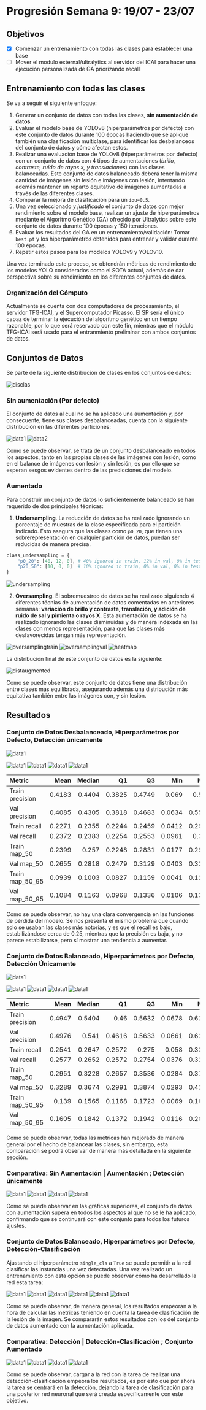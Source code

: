 # Progresión Semana 9: 19/07 - 23/07

## Objetivos

- [X] Comenzar un entrenamiento con todas las clases para establecer una base
- [ ] Mover el modulo external/ultralytics al servidor del ICAI para hacer una ejecución personalizada de GA priorizando recall

## Entrenamiento con todas las clases

Se va a seguir el siguiente enfoque:

1. Generar un conjunto de datos con todas las clases, **sin aumentación de datos**.
2. Evaluar el modelo base de YOLOv8 (hiperparámetros por defecto) con este conjunto de datos durante 100 épocas haciendo que se aplique también una clasificación multiclase, para identificar los desbalanceos del conjunto de datos y cómo afectan estos.
3. Realizar una evaluación base de YOLOv8 (hiperparámetros por defecto) con un conjunto de datos con 4 tipos de aumentaciones (*brillo, contraste, ruido de rayos x, y translaciones*) con las clases balanceadas. Este conjunto de datos balanceado deberá tener la misma cantidad de imágenes sin lesión e imágenes con lesión, intentando además mantener un reparto equitativo de imágenes aumentadas a través de las diferentes clases.
4. Comparar la mejora de clasificación para un `iou=0.5`.
5. Una vez seleccionado *y justificado* el conjunto de datos con mejor rendimiento sobre el modelo base, realizar un ajuste de hiperparámetros mediante el Algoritmo Genético (GA) ofrecido por Ultralytics sobre este conjunto de datos durante 100 épocas y 150 iteraciones.
6. Evaluar los resultados del GA en un entrenamiento/validación: Tomar `best.pt` y los hiperparámetros obtenidos para entrenar y validar durante 100 épocas.
7. Repetir estos pasos para los modelos YOLOv9 y YOLOv10.

Una vez terminado este proceso, se obtendrán métricas de rendimiento de los modelos YOLO considerados como el SOTA actual, además de dar perspectiva sobre su rendimiento en los diferentes conjuntos de datos.

### Organización del Cómputo

Actualmente se cuenta con dos computadores de procesamiento, el servidor TFG-ICAI, y el Supercomputador Picasso. El SP sería el único capaz de terminar la ejecución del algoritmo genético en un tiempo razonable, por lo que será reservado con este fin, mientras que el módulo TFG-ICAI será usado para el entranmiento preliminar con ambos conjuntos de datos.

## Conjuntos de Datos

Se parte de la siguiente distribución de clases en los conjuntos de datos:

![disclas](../figures/lesion_label_distribution.png)

### Sin aumentación (Por defecto)

El conjunto de datos al cual no se ha aplicado una aumentación y, por consecuente, tiene sus clases desbalanceadas, cuenta con la siguiente distribución en las diferentes particiones:

![data1](./figures/Dataset_Info/Non_Augmented/images_labels_nolesion_distribution.png)
![data2](./figures/Dataset_Info/Non_Augmented/lesion_heatmap.png)

Como se puede observar, se trata de un conjunto desbalanceado en todos los aspectos, tanto en las propias clases de las imágenes con lesión, como en el balance de imágenes con lesión y sin lesión, es por ello que se esperan sesgos evidentes dentro de las predicciones del modelo.

### Aumentado

Para construir un conjunto de datos lo suficientemente balanceado se han requerido de dos principales técnicas:

1. **Undersampling**. La reducción de datos se ha realizado ignorando un porcentaje de muestras de la clase especificada para el partición indicado. Esto asegura que las clases como `p0_20`, que tienen una sobrerepresentación en cualquier partición de datos, puedan ser reducidas de manera precisa.

```python
class_undersampling = {
    "p0_20": [40, 12, 0], # 40% ignored in train, 12% in val, 0% in test 
    "p20_50": [10, 0, 0]  # 10% ignored in train, 0% in val, 0% in test  
}
```

![undersampling](./figures/Dataset_Info/Augmented/undersampling_comparison.png)

2. **Oversampling**. El sobremuestreo de datos se ha realizado siguiendo 4 diferentes técnias de aumentación de datos comentadas en anteriores semanas: **variación de brillo y contraste, translación, y adición de ruido de sal y pimienta o rayos X**. Esta aumentación de datos se ha realizado ignorando las clases disminuídas y de manera indexada en las clases con menos representación, para que las clases más desfavorecidas tengan más representación.

![oversamplingtrain](./figures/Dataset_Info/Augmented/label_distribution_train.png)
![oversamplingval](./figures/Dataset_Info/Augmented/label_distribution_val.png)
![heatmap](./figures/Dataset_Info/Augmented/augmentations_heatmap.png)

La distribución final de este conjunto de datos es la siguiente:

![distaugmented](./figures/Dataset_Info/Augmented/images_labels_nolesion_distribution.png)

Como se puede observar, este conjunto de datos tiene una distribución entre clases más equilibrada, asegurando además una distribución más equitativa también entre las imágenes con, y sin lesión.

## Resultados

### Conjunto de Datos Desbalanceado, Hiperparámetros por Defecto, Detección únicamente

![data1](../data/results/week9/Baseline_Unbalanced_All_Labels/results.png)

![data1](../data/results/week9/Baseline_Unbalanced_All_Labels/precision_comparison.png)
![data1](../data/results/week9/Baseline_Unbalanced_All_Labels/recall_comparison.png)
![data1](../data/results/week9/Baseline_Unbalanced_All_Labels/map_50_comparison.png)
![data1](../data/results/week9/Baseline_Unbalanced_All_Labels/map_50_95_comparison.png)

| Metric          |   Mean |   Median |     Q1 |     Q3 |    Min |    Max |    Std |
|:----------------|-------:|---------:|-------:|-------:|-------:|-------:|-------:|
| Train precision | 0.4183 |   0.4404 | 0.3825 | 0.4749 | 0.069  | 0.557  | 0.091  |
| Val precision   | 0.4085 |   0.4305 | 0.3818 | 0.4683 | 0.0634 | 0.5581 | 0.0987 |
| Train recall    | 0.2271 |   0.2355 | 0.2244 | 0.2459 | 0.0412 | 0.2956 | 0.0459 |
| Val recall      | 0.2372 |   0.2383 | 0.2254 | 0.2553 | 0.0961 | 0.374  | 0.0365 |
| Train map_50    | 0.2399 |   0.257  | 0.2248 | 0.2831 | 0.0177 | 0.2964 | 0.0625 |
| Val map_50      | 0.2655 |   0.2818 | 0.2479 | 0.3129 | 0.0403 | 0.3234 | 0.064  |
| Train map_50_95 | 0.0939 |   0.1003 | 0.0827 | 0.1159 | 0.0041 | 0.1228 | 0.0283 |
| Val map_50_95   | 0.1084 |   0.1163 | 0.0968 | 0.1336 | 0.0106 | 0.1385 | 0.0305 |

Como se puede observar, no hay una clara convergencia en las funciones de pérdida del modelo. Se nos presenta el mismo problema que cuando solo se usaban las clases más notorias, y es que el recall es bajo, estabilizándose cerca de 0.25, mientras que la precisión es baja, y no parece estabilizarse, pero sí mostrar una tendencia a aumentar.

### Conjunto de Datos Balanceado, Hiperparámetros por Defecto, Detección Únicamente

![data1](../data/results/week9/Augmented_full_train/results.png)

![data1](../data/results/week9/Augmented_full_train/precision_comparison.png)
![data1](../data/results/week9/Augmented_full_train/recall_comparison.png)
![data1](../data/results/week9/Augmented_full_train/map_50_comparison.png)
![data1](../data/results/week9/Augmented_full_train/map_50_95_comparison.png)

| Metric          |   Mean |   Median |     Q1 |     Q3 |    Min |    Max |    Std |
|:----------------|-------:|---------:|-------:|-------:|-------:|-------:|-------:|
| Train precision | 0.4947 |   0.5404 | 0.46   | 0.5632 | 0.0678 | 0.6202 | 0.1098 |
| Val precision   | 0.4976 |   0.541  | 0.4616 | 0.5633 | 0.0661 | 0.6201 | 0.1079 |
| Train recall    | 0.2541 |   0.2647 | 0.2572 | 0.275  | 0.058  | 0.3311 | 0.0495 |
| Val recall      | 0.2577 |   0.2652 | 0.2572 | 0.2754 | 0.0376 | 0.3285 | 0.0428 |
| Train map_50    | 0.2951 |   0.3228 | 0.2657 | 0.3536 | 0.0284 | 0.3764 | 0.079  |
| Val map_50      | 0.3289 |   0.3674 | 0.2991 | 0.3874 | 0.0293 | 0.4175 | 0.081  |
| Train map_50_95 | 0.139  |   0.1565 | 0.1168 | 0.1723 | 0.0069 | 0.1878 | 0.0432 |
| Val map_50_95   | 0.1605 |   0.1842 | 0.1372 | 0.1942 | 0.0116 | 0.2087 | 0.0464 |

Como se puede observar, todas las métricas han mejorado de manera general por el hecho de balancear las clases, sin embargo, esta comparación se podrá observar de manera más detallada en la siguiente sección.

### Comparativa: Sin Aumentación | Aumentación ; Detección únicamente

![data1](../data/results/week9/Comparison_NonAugment_Augment/precision_comparison.png)
![data1](../data/results/week9/Comparison_NonAugment_Augment/recall_comparison.png)
![data1](../data/results/week9/Comparison_NonAugment_Augment/map_50_comparison.png)
![data1](../data/results/week9/Comparison_NonAugment_Augment/map_50_95_comparison.png)

Como se puede observar en las gráficas superiores, el conjunto de datos con aumentación supera en todos los aspectos al que no se le ha aplicado, confirmando que se continuará con este conjunto para todos los futuros ajustes.

### Conjunto de Datos Balanceado, Hiperparámetros por Defecto, Detección-Clasificación

Ajustando el hiperparámetro `single_cls` a `True` se puede permitir a la red clasificar las instancias una vez detectadas. Una vez realizado un entrenamiento con esta opción se puede observar cómo ha desarrollado la red esta tarea:

![data1](../data/results/week9/Labels_Augmented/results.png)
![data1](../data/results/week9/Labels_Augmented/labels.jpg)
![data1](../data/results/week9/Labels_Augmented/precision_comparison.png)
![data1](../data/results/week9/Labels_Augmented/recall_comparison.png)
![data1](../data/results/week9/Labels_Augmented/map_50_comparison.png)
![data1](../data/results/week9/Labels_Augmented/map_50_95_comparison.png)

Como se puede observar, de manera general, los resultados empeoran a la hora de calcular las métricas teniendo en cuenta la tarea de clasificación de la lesión de la imagen. Se compararán estos resultados con los del conjunto de datos aumentado con la aumentación aplicada. 

### Comparativa: Detección | Detección-Clasificación ; Conjunto Aumentado

![data1](../data/results/week9/Comparison_Deteccion_Clasificacion/precision_comparison.png)
![data1](../data/results/week9/Comparison_Deteccion_Clasificacion/recall_comparison.png)
![data1](../data/results/week9/Comparison_Deteccion_Clasificacion/map_50_comparison.png)
![data1](../data/results/week9/Comparison_Deteccion_Clasificacion/map_50_95_comparison.png)

Como se puede observar, cargar a la red con la tarea de realizar una detección-clasificación empeora los resultados, es por esto que por ahora la tarea se centrará en la detección, dejando la tarea de clasificación para una posterior red neuronal que será creada específicamente con este objetivo.